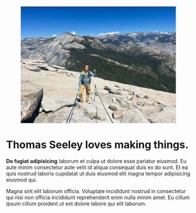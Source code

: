 

<figure><img  alt="Thomas standing on top of Half Dome in Yosemite National Park." loading="lazy" src="/assets/images/thomas.jpg"></figure>


# Thomas Seeley loves making things.

**Do fugiat adipisicing** laborum et culpa ut dolore esse pariatur eiusmod. Eu aute minim consectetur aute velit id aliqua consequat duis ex do sunt. Et ea quis nostrud laboris cupidatat ut duis eiusmod elit magna tempor adipisicing eiusmod qui.

 Magna sint elit laborum officia. Voluptate incididunt nostrud in consectetur qui nisi non officia incididunt reprehenderit enim nulla minim amet. Eu cillum ipsum cillum proident ut est dolore labore qui elit laborum.